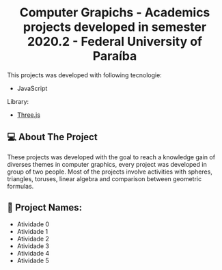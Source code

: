 <h1 align="center"> Computer Grapichs - Academics projects developed in semester 2020.2 - Federal University of Paraíba </h1>

<p>This projects was developed with following tecnologie: </p>
<ul>
  <li>JavaScript</li>
</ul>

<p>Library: </p>
<ul>
  <li><a href="https://threejs.org/">Three.js</a></li>
</ul>

<h2>💻 About The Project</h2>
<p>These projects was developed with the goal to reach a knowledge gain of diverses themes in computer graphics, every project was developed in group of two people. Most of the projects involve activities with spheres, triangles, toruses, linear algebra and comparison between geometric formulas.</p>

<h2>📝 Project Names:</h2>
<ul>
  <li>
    Atividade 0
  </li>
  <li>
    Atividade 1
  </li>
  <li>
    Atividade 2
  </li>
  <li>
    Atividade 3
  </li>
  <li>
    Atividade 4
  </li>
  <li>
    Atividade 5
  </li>
</ul>
